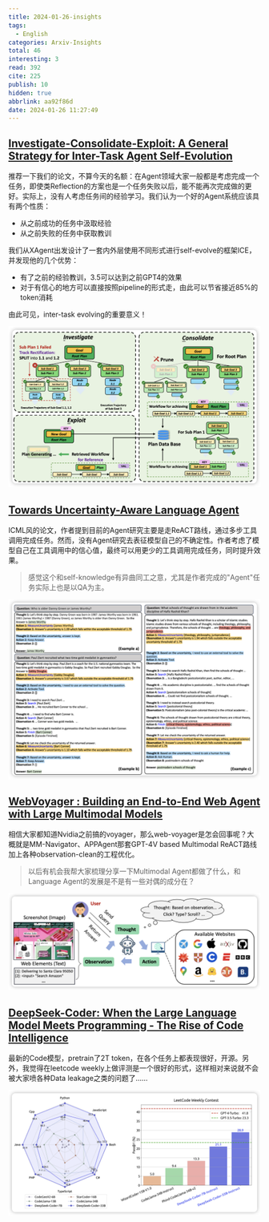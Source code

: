 ```yaml
---
title: 2024-01-26-insights
tags:
  - English
categories: Arxiv-Insights
total: 46
interesting: 3
read: 392
cite: 225
publish: 10
hidden: true
abbrlink: aa92f86d
date: 2024-01-26 11:27:49
---
```




## [Investigate-Consolidate-Exploit: A General Strategy for Inter-Task Agent Self-Evolution]()

推荐一下我们的论文，不算今天的名额：在Agent领域大家一般都是考虑完成一个任务，即使类Reflection的方案也是一个任务失败以后，能不能再次完成做的更好。实际上，没有人考虑任务间的经验学习。我们认为一个好的Agent系统应该具有两个性质：

- 从之前成功的任务中汲取经验
- 从之前失败的任务中获取教训

我们从XAgent出发设计了一套内外层使用不同形式进行self-evolve的框架ICE，并发现他的几个优势：

- 有了之前的经验教训，3.5可以达到之前GPT4的效果
- 对于有信心的地方可以直接按照pipeline的形式走，由此可以节省接近85%的token消耗

由此可见，inter-task evolving的重要意义！

<img src="../../files/images/arxiv-insights/2024-01-22-01-26/ICE.png">



## [Towards Uncertainty-Aware Language Agent](https://arxiv.org/pdf/2401.14016.pdf)

ICML风的论文，作者提到目前的Agent研究主要是走ReACT路线，通过多步工具调用完成任务。然而，没有Agent研究去表征模型自己的不确定性。作者考虑了模型自己在工具调用中的信心值，最终可以用更少的工具调用完成任务，同时提升效果。

> 感觉这个和self-knowledge有异曲同工之意，尤其是作者完成的"Agent"任务实际上也是以QA为主。

<img src="../../files/images/arxiv-insights/2024-01-22-01-26/uncertainty.png">



## [WebVoyager : Building an End-to-End Web Agent with Large Multimodal Models](https://arxiv.org/pdf/2401.13919.pdf)

相信大家都知道Nvidia之前搞的voyager，那么web-voyager是怎会回事呢？大概就是MM-Navigator、APPAgent那套GPT-4V based Multimodal ReACT路线加上各种observation-clean的工程优化。

> 以后有机会我帮大家梳理分享一下Multimodal Agent都做了什么，和Language Agent的发展是不是有一些对偶的成分在？

<img src="../../files/images/arxiv-insights/2024-01-22-01-26/web-voyager.png">



## [DeepSeek-Coder: When the Large Language Model Meets Programming - The Rise of Code Intelligence](https://arxiv.org/pdf/2401.14196.pdf)

最新的Code模型，pretrain了2T token，在各个任务上都表现很好，开源。另外，我觉得在leetcode weekly上做评测是一个很好的形式，这样相对来说就不会被大家喷各种Data leakage之类的问题了……

<img src="../../files/images/arxiv-insights/2024-01-22-01-26/DeepSeek-Coder.png">
